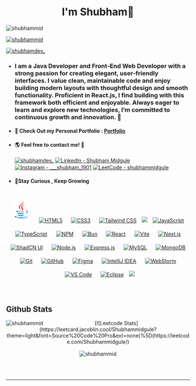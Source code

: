 # <div align="center">I'm Shubham👋</div> 


<p align="left"> <img src="https://komarev.com/ghpvc/?username=shubhammid&label=Profile%20views&color=0e75b6&style=flat" alt="shubhammid" /> </p>

<p align="left"> <a href="https://github.com/ryo-ma/github-profile-trophy"><img src="https://github-profile-trophy.vercel.app/?username=shubhammid" alt="shubhammid" /></a> </p>

<p align="left"> <a href="https://twitter.com/shubhamdev_" target="blank"><img src="https://img.shields.io/twitter/follow/shubhamdev_?logo=twitter&style=for-the-badge" alt="shubhamdev_" /></a> </p>
  

- ### I am a Java Developer and Front‑End Web Developer with a strong passion for creating elegant, user‑friendly interfaces. I value clean, maintainable code and enjoy building modern layouts with thoughtful design and smooth functionality. Proficient in React.js, I find building with this framework both efficient and enjoyable. Always eager to learn and explore new technologies, I’m committed to continuous growth and innovation. 🚀  
  

- #### 🔭 Check Out my Personal Portfolio : [Portfolio](https://shubham-midgule-portfolio.vercel.app/)
- #### 🌎 Feel free to contact me! 💬 <a href="https://twitter.com/shubhamdev_" target="_blank" rel="noopener noreferrer">
   <a href="https://twitter.com/shubhamdev_" target="blank"><img align="center" src="https://raw.githubusercontent.com/rahuldkjain/github-profile-readme-generator/master/src/images/icons/Social/twitter.svg" alt="shubhamdev_" height="30" width="40" /></a>
  <a href="https://linkedin.com/in/shubham-midgule" target="_blank" rel="noopener noreferrer"><img align="center" src="https://raw.githubusercontent.com/rahuldkjain/github-profile-readme-generator/master/src/images/icons/Social/linked-in-alt.svg" alt="LinkedIn - Shubham Midgule" height="30" width="40" /></a>
  <a href="https://instagram.com/___shubham_1901" target="_blank" rel="noopener noreferrer"><img align="center" src="https://raw.githubusercontent.com/rahuldkjain/github-profile-readme-generator/master/src/images/icons/Social/instagram.svg" alt="Instagram - ___shubham_1901" height="30" width="40" /></a>
  <a href="https://www.leetcode.com/shubhammidgule/" target="_blank" rel="noopener noreferrer"><img align="center" src="https://raw.githubusercontent.com/rahuldkjain/github-profile-readme-generator/master/src/images/icons/Social/leet-code.svg" alt="LeetCode - shubhammidgule" height="30" width="40" /></a>
- #### 🌱Stay Curious , Keep Growing  


<br/>  




<div align="center">  
<a href="https://www.java.com/" target="_blank"><img style="margin:10px" src="https://raw.githubusercontent.com/devicons/devicon/master/icons/java/java-original.svg" alt="Java" height="50"/></a>
<a href="https://en.wikipedia.org/wiki/HTML5" target="_blank"><img style="margin:10px" src="https://profilinator.rishav.dev/skills-assets/html5-original-wordmark.svg" alt="HTML5" height="50" /></a>
<a href="https://www.w3schools.com/css/" target="_blank"><img style="margin:10px" src="https://profilinator.rishav.dev/skills-assets/css3-original-wordmark.svg" alt="CSS3" height="50" /></a>
<a href="https://tailwindcss.com/" target="_blank"><img style="margin:10px" src="https://profilinator.rishav.dev/skills-assets/tailwindcss.svg" alt="Tailwind CSS" height="50" /></a>
<a href="https://sass-lang.com/" target="_blank"><img height="50" src="https://raw.githubusercontent.com/marwin1991/profile-technology-icons/refs/heads/main/icons/sass.png"></a>  
<a href="https://www.javascript.com/" target="_blank"><img style="margin:10px" src="https://profilinator.rishav.dev/skills-assets/javascript-original.svg" alt="JavaScript" height="50" /></a>
<a href="https://www.typescriptlang.org/" target="_blank"><img style="margin:10px" src="https://profilinator.rishav.dev/skills-assets/typescript-original.svg" alt="TypeScript" height="50" /></a>
<a href="https://www.npmjs.com/" target="_blank"><img style="margin:10px" height="50" src="https://raw.githubusercontent.com/marwin1991/profile-technology-icons/refs/heads/main/icons/npm.png" alt="NPM" /></a>
<a href="https://bun.sh/" target="_blank"><img style="margin:10px" height="50" src="https://raw.githubusercontent.com/marwin1991/profile-technology-icons/refs/heads/main/icons/bun_js.png" alt="Bun" /></a>
<a href="https://react.dev/" target="_blank"><img style="margin:10px" src="https://profilinator.rishav.dev/skills-assets/react-original-wordmark.svg" alt="React" height="50" /></a>
<a href="https://vitejs.dev/" target="_blank"><img style="margin:10px" src="https://raw.githubusercontent.com/marwin1991/profile-technology-icons/refs/heads/main/icons/vite.png" alt="Vite" height="50" /></a>
<a href="https://nextjs.org/" target="_blank"><img style="margin:10px" src="https://raw.githubusercontent.com/marwin1991/profile-technology-icons/refs/heads/main/icons/next_js.png" alt="Next.js" height="50" /></a>
<a href="https://ui.shadcn.com/" target="_blank"><img style="margin:10px" src="https://raw.githubusercontent.com/marwin1991/profile-technology-icons/refs/heads/main/icons/shadcn_ui.png" alt="ShadCN UI" height="50" /></a>
<a href="https://nodejs.org/" target="_blank"><img style="margin:10px" height="50" src="https://raw.githubusercontent.com/marwin1991/profile-technology-icons/refs/heads/main/icons/node_js.png" alt="Node.js" /></a>
<a href="https://expressjs.com/" target="_blank"><img style="margin:10px" height="50" src="https://raw.githubusercontent.com/marwin1991/profile-technology-icons/refs/heads/main/icons/express.png" alt="Express.js" /></a>
<a href="https://www.mysql.com/" target="_blank"><img style="margin:10px" src="https://profilinator.rishav.dev/skills-assets/mysql-original-wordmark.svg" alt="MySQL" height="50" /></a>
<a href="https://www.mongodb.com/" target="_blank"><img style="margin:10px" src="https://profilinator.rishav.dev/skills-assets/mongodb-original-wordmark.svg" alt="MongoDB" height="50" /></a>
<a href="https://git-scm.com/" target="_blank"><img style="margin:10px" src="https://profilinator.rishav.dev/skills-assets/git-scm-icon.svg" alt="Git" height="50" /></a>
<a href="https://github.com/" target="_blank"><img style="margin:10px" height="50" src="https://raw.githubusercontent.com/marwin1991/profile-technology-icons/refs/heads/main/icons/github.png" alt="GitHub" /></a>
<a href="https://www.figma.com/" target="_blank"><img style="margin:10px" src="https://www.vectorlogo.zone/logos/figma/figma-icon.svg" alt="Figma" height="50"/></a>
<a href="https://www.jetbrains.com/idea/" target="_blank"><img style="margin:10px" src="https://raw.githubusercontent.com/marwin1991/profile-technology-icons/refs/heads/main/icons/intellij.png" alt="IntelliJ IDEA" height="50" /></a>
<a href="https://www.jetbrains.com/webstorm/" target="_blank"><img style="margin:10px" src="https://raw.githubusercontent.com/marwin1991/profile-technology-icons/refs/heads/main/icons/webstorm.png" alt="WebStorm" height="50" /></a>
<a href="https://code.visualstudio.com/" target="_blank"><img style="margin:10px" src="https://raw.githubusercontent.com/marwin1991/profile-technology-icons/refs/heads/main/icons/visual_studio_code.png" alt="VS Code" height="50" /></a>
<a href="https://www.eclipse.org/" target="_blank"><img style="margin:10px" src="https://raw.githubusercontent.com/marwin1991/profile-technology-icons/refs/heads/main/icons/eclipse.png" alt="Eclipse" height="50" /></a>
<a href="https://www.postman.com/" target="_blank"><img height="50" src="https://raw.githubusercontent.com/marwin1991/profile-technology-icons/refs/heads/main/icons/postman.png"> </a>
</div>  

<br/>   
  

<br/>  


## Github Stats  
<div align="center">
<p><img align="left" src="https://github-readme-stats.vercel.app/api/top-langs?username=shubhammid&show_icons=true&locale=en&layout=compact" alt="shubhammid" /></p>

<p>[![Leetcode Stats](https://leetcard.jacoblin.cool/Shubhammidgule?theme=light&font=Source%20Code%20Pro&ext=none)%5D(https://leetcode.com/Shubhammidgule/)</p>

<p><img align="center" src="https://github-readme-streak-stats.herokuapp.com/?user=shubhammid&" alt="shubhammid" /></p>
</div>  

<br/>  


  
 


<br />

----
